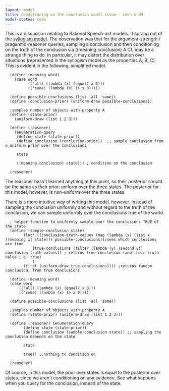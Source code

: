 ```yaml
---
layout: model
title: Conditioning on the conclusion model issue-- Leon & MH
model-status: code
---
```


This is a discussion relating to Rational Speech-act models. It sprang out of the [syllogism model](http://forestdb.org/models/syllogisms-cogsci14.html). 
The observation was that for the argument-strength / pragamtic-reasoner queries, sampling a conclusion and then conditioning on the truth of the conclusion via ((meaning conclusion) A C), may be a strange thing to do. In particular, it may distort the distribution over situations (represented in the syllogism model as the properties A, B, C). This is evident in the following, simplified model.

      (define (meaning word)
        (case word
              (('all) (lambda (x) (equal? x 3)))
              (('some) (lambda (x) (> x 0)))))
      
      (define possible-conclusions (list 'all 'some))
      (define (conclusion-prior) (uniform-draw possible-conclusions))
      
      ;samples number of objects with property A
      (define (state-prior)
        (uniform-draw (list 1 2 3)))
      
      (define (reasoner)
        (enumeration-query
         (define state (state-prior))
         (define conclusion (conclusion-prior))  ;; sample conclusion from a uniform prior over the conclusions
      
         state
      
         ((meaning conclusion) state))) ; condition on the conclusion
         
      (reasoner)

The reasoner hasn't learned anything at this point, so their posterior should be the same as their prior: uniform over the three states. The posterior for this model, however, is non-uniform over the three states.
  
There is a more intuitive way of writing this model, however. Instead of sampling the conclusion uniformly and without regard to the truth of the conclusion, we can sample uniformly over the conclusions true of the world.

      ; helper function to uniformly sample over the conclusions TRUE of the state
      (define (sample-conclusion state)
            (let* ([conclusion-truth-values (map (lambda (x) (list x ((meaning x) state))) possible-conclusions)];sees which conclusions are true
                [true-conclusions (filter (lambda (y) (second y)) conclusion-truth-values)] ; returns true conclusion (and their truth-value i.e. true)
                )
            (first (uniform-draw true-conclusions)))) ;returns random conclusion, from true conclusions
      
      (define (meaning word)
      (case word
          (('all) (lambda (x) (equal? x 3)))
          (('some) (lambda (x) (> x 0)))))
      
      (define possible-conclusions (list 'all 'some))
      
      ;samples number of objects with property A
      (define (state-prior) (uniform-draw (list 1 2 3)))
      
      (define (reasoner) (enumeration-query
            (define state (state-prior))
            (define conclusion (sample-conclusion state)) ;; sampling the conclusion depends on the state
      
            state
      
            true)) ;;nothing to condition on 
      
      (reasoner)
        
Of course, in this model, the prior over states is equal to the posterior over states, since we aren't conditioning on any evidence. See what happens when you query for the conclusion, instead of the state.
